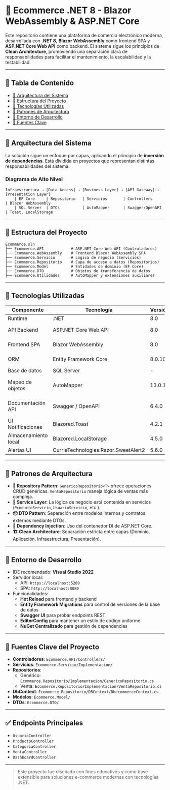# 🛒 Ecommerce .NET 8 - Blazor WebAssembly & ASP.NET Core

Este repositorio contiene una plataforma de comercio electrónico moderna, desarrollada con **.NET 8**, **Blazor WebAssembly** como frontend SPA y **ASP.NET Core Web API** como backend. El sistema sigue los principios de **Clean Architecture**, promoviendo una separación clara de responsabilidades para facilitar el mantenimiento, la escalabilidad y la testabilidad.

---

## 📌 Tabla de Contenido

- [📐 Arquitectura del Sistema](#-arquitectura-del-sistema)
- [🧱 Estructura del Proyecto](#-estructura-del-proyecto)
- [🔧 Tecnologías Utilizadas](#-tecnologías-utilizadas)
- [🧩 Patrones de Arquitectura](#-patrones-de-arquitectura)
- [🚀 Entorno de Desarrollo](#-entorno-de-desarrollo)
- [📁 Fuentes Clave](#-fuentes-clave)

---

## 📐 Arquitectura del Sistema

La solución sigue un enfoque por capas, aplicando el principio de **inversión de dependencias**. Está dividida en proyectos que representan distintas responsabilidades del sistema.

### Diagrama de Alto Nivel

```
Infraestructura → [Data Access] → [Business Layer] → [API Gateway] → [Presentation Layer]
    | EF Core     | Repositorio   | Servicios       | Controllers      | Blazor WebAssembly
    | SQL Server  | DTOs          | AutoMapper      | Swagger/OpenAPI  | Toast, LocalStorage
```

---

## 🧱 Estructura del Proyecto

```plaintext
Ecommerce.sln
├── Ecommerce.API            # ASP.NET Core Web API (Controladores)
├── Ecommerce.WebAssembly    # Frontend Blazor WebAssembly SPA
├── Ecommerce.Servicio       # Lógica de negocio (Servicios)
├── Ecommerce.Repositorio    # Capa de acceso a datos (Repositorios)
├── Ecommerce.Model          # Entidades de dominio (EF Core)
├── Ecommerce.DTO            # Objetos de transferencia de datos
├── Ecommerce.Utilidades     # AutoMapper y extensiones auxiliares
```

---

## 🔧 Tecnologías Utilizadas

| Componente           | Tecnología                               | Versión     | Uso principal                       |
|----------------------|-------------------------------------------|-------------|-------------------------------------|
| Runtime              | .NET                                      | 8.0         | Plataforma base                     |
| API Backend          | ASP.NET Core Web API                      | 8.0         | Backend REST API                    |
| Frontend SPA         | Blazor WebAssembly                        | 8.0         | Interfaz de usuario                 |
| ORM                  | Entity Framework Core                     | 8.0.10      | Persistencia de datos               |
| Base de datos        | SQL Server                                | -           | Almacenamiento                      |
| Mapeo de objetos     | AutoMapper                                | 13.0.1      | Transformación de modelos y DTOs   |
| Documentación API    | Swagger / OpenAPI                         | 6.4.0       | Interfaz interactiva para APIs     |
| UI Notificaciones    | Blazored.Toast                            | 4.2.1       | Notificaciones en frontend          |
| Almacenamiento local | Blazored.LocalStorage                     | 4.5.0       | Persistencia en navegador           |
| Alertas UI           | CurrieTechnologies.Razor.SweetAlert2      | 5.6.0       | Alertas visuales                    |

---

## 🧩 Patrones de Arquitectura

- **🔁 Repository Pattern**: `GenericoRepositorio<T>` ofrece operaciones CRUD genéricas. `VentaRepositorio` maneja lógica de ventas más compleja.
- **🧠 Service Layer**: La lógica de negocio está contenida en servicios (`ProductoServicio`, `UsuarioServicio`, etc.).
- **📦 DTO Pattern**: Separación entre modelos internos y contratos externos mediante DTOs.
- **🧪 Dependency Injection**: Uso del contenedor DI de ASP.NET Core.
- **🏗️ Clean Architecture**: Separación estricta entre capas (Dominio, Aplicación, Infraestructura, Presentación).

---

## 🚀 Entorno de Desarrollo

- IDE recomendado: **Visual Studio 2022**
- Servidor local:  
  - API: `https://localhost:5289`  
  - SPA: `http://localhost:8080`
- Funcionalidades:
  - **Hot Reload** para frontend y backend
  - **Entity Framework Migrations** para control de versiones de la base de datos
  - **Swagger UI** para probar endpoints REST
  - **EditorConfig** para mantener un estilo de código uniforme
  - **NuGet Centralizado** para gestión de dependencias

---

## 📁 Fuentes Clave del Proyecto

- **Controladores**: `Ecommerce.API/Controllers/`
- **Servicios**: `Ecommerce.Servicio/Implementacion/`
- **Repositorios**:
  - Genérico: `Ecommerce.Repositorio/Implementacion/GenericoRepositorio.cs`
  - Venta: `Ecommerce.Repositorio/Implementacion/VentaRepositorio.cs`
- **DbContext**: `Ecommerce.Repositorio/DBContext/DbecommerceContext.cs`
- **Modelos**: `Ecommerce.Model/`
- **DTOs**: `Ecommerce.DTO/`

---

## ✅ Endpoints Principales

- `UsuarioController`
- `ProductoController`
- `CategoriaController`
- `VentaController`
- `DashboardController`

---


> Este proyecto fue diseñado con fines educativos y como base extensible para soluciones e-commerce modernas con tecnologías .NET.
